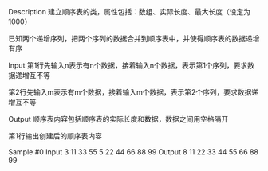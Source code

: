 Description
建立顺序表的类，属性包括：数组、实际长度、最大长度（设定为1000）

已知两个递增序列，把两个序列的数据合并到顺序表中，并使得顺序表的数据递增有序

Input
第1行先输入n表示有n个数据，接着输入n个数据，表示第1个序列，要求数据递增互不等

第2行先输入m表示有m个数据，接着输入m个数据，表示第2个序列，要求数据递增互不等

Output
顺序表内容包括顺序表的实际长度和数据，数据之间用空格隔开

第1行输出创建后的顺序表内容

Sample
#0
Input
3 11 33 55
5 22 44 66 88 99
Output
8 11 22 33 44 55 66 88 99 